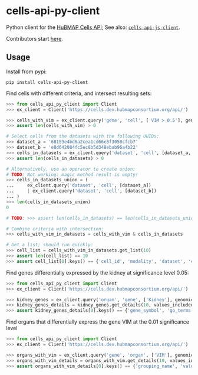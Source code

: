 # cells-api-py-client
Python client for the [HuBMAP Cells API](https://github.com/hubmapconsortium/cross_modality_query);
See also: [`cells-api-js-client`](https://github.com/hubmapconsortium/cells-api-js-client#readme).

Contributors start [here](https://github.com/hubmapconsortium/cells-api-py-client/blob/main/README-contrib.md#readme).

## Usage

Install from pypi:
```
pip install cells-api-py-client
```

Find cells with different criteria, and intersect resulting sets:
```python
>>> from cells_api_py_client import Client
>>> ex_client = Client('https://cells.dev.hubmapconsortium.org/api/')

>>> cells_with_vim = ex_client.query('gene', 'cell', ['VIM > 0.5'], genomic_modality='rna')
>>> assert len(cells_with_vim) > 0

# Select cells from the datasets with the following UUIDs:
>>> dataset_a = '68159e4bd6a2cea1cd66e8f3050cfcb7'
>>> dataset_b = 'e8d642084fc5ec8b5d348ebab96a4b22'
>>> cells_in_datasets = ex_client.query('dataset', 'cell', [dataset_a, dataset_b])
>>> assert len(cells_in_datasets) > 0

# Alternatively, use an operator to create union:
# TODO: Not working: magic method result is empty!
>>> cells_in_datasets_union = (
...     ex_client.query('dataset', 'cell', [dataset_a])
...     | ex_client.query('dataset', 'cell', [dataset_b])
... )
>>> len(cells_in_datasets_union)
0

# TODO: >>> assert len(cells_in_datasets) == len(cells_in_datasets_union)

# Combine criteria with intersection:
>>> cells_with_vim_in_datasets = cells_with_vim & cells_in_datasets

# Get a list; should run quickly:
>>> cell_list = cells_with_vim_in_datasets.get_list(10)
>>> assert len(cell_list) == 10
>>> assert cell_list[0].keys() == {'cell_id', 'modality', 'dataset', 'clusters', 'protein_mean', 'protein_total', 'protein_covar'}

```

Find genes differentially expressed by the kidney at significance level 0.05:
```python
>>> from cells_api_py_client import Client
>>> ex_client = Client('https://cells.dev.hubmapconsortium.org/api/')

>>> kidney_genes = ex_client.query('organ', 'gene', ['Kidney'], genomic_modality='rna', p_value=0.05)
>>> kidney_genes_details = kidney_genes.get_details(10, values_included=['Kidney'], values_type='organ')
>>> assert kidney_genes_details[0].keys() == {'gene_symbol', 'go_terms', 'values'}

```

Find organs that differentially express the gene VIM at the 0.01 significance level
```python
>>> from cells_api_py_client import Client
>>> ex_client = Client('https://cells.dev.hubmapconsortium.org/api/')

>>> organs_with_vim = ex_client.query('gene', 'organ', ['VIM'], genomic_modality='rna', p_value=0.01)
>>> organs_with_vim_details = organs_with_vim.get_details(10, values_included=['VIM'], values_type='gene')
>>> assert organs_with_vim_details[0].keys() == {'grouping_name', 'values'}

```
